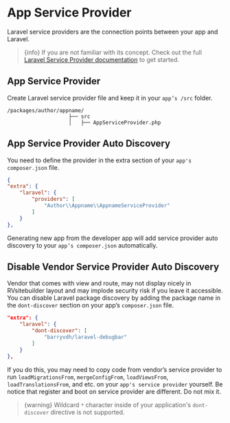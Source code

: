# App Service Provider

Laravel service providers are the connection points between your app and Laravel. 

> {info} If you are not familiar with its concept. Check out the full [Laravel Service Provider documentation](https://laravel.com/docs/master/packages) to get started. 

## App Service Provider 

Create Laravel service provider file and keep it in your `app’s /src` folder. 
```
/packages/author/appname/
                    ├── src
                    │   ├── AppServiceProvider.php
```

## App Service Provider Auto Discovery  

You need to define the provider in the extra section of your `app's composer.json` file. 

```json
{
"extra": {
    "laravel": {
        "providers": [
            "Author\\Appname\\AppnameServiceProvider"
        ] 
    }
},
```

Generating new app from the developer app will add service provider auto discovery to your `app’s composer.json` automatically. 

## Disable Vendor Service Provider Auto Discovery 

Vendor that comes with view and route, may not display nicely in RVsitebuilder layout and may implode security risk if you leave it accessible. You can disable Laravel package discovery by adding the package name in the `dont-discover` section on your app’s `composer.json` file. 

```json
"extra": {
    "laravel": {
        "dont-discover": [
            "barryvdh/laravel-debugbar"
        ]
    }
},
```

If you do this, you may need to copy code from vendor’s service provider to run `loadMigrationsFrom`, `mergeConfigFrom`, `loadViewsFrom`, `loadTranslationsFrom`, and etc. on your `app's service provider` yourself. Be notice that register and boot  on service provider are different. Do not mix it. 

> {warning} Wildcard `*` character inside of your application's `dont-discover` directive is not supported.


 
